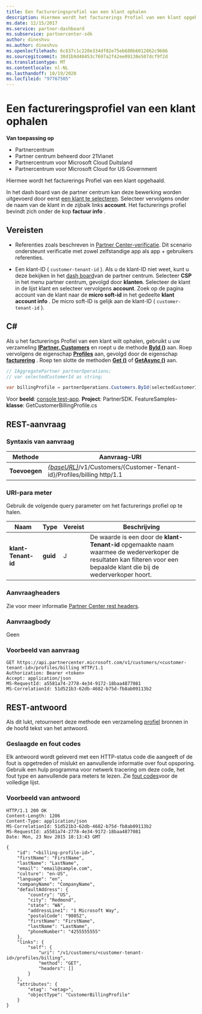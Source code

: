 ```yaml
---
title: Een factureringsprofiel van een klant ophalen
description: Hiermee wordt het facturerings Profiel van een klant opgehaald. In het dash board van de partner centrum kan deze bewerking worden uitgevoerd door eerst een klant te selecteren.
ms.date: 12/15/2017
ms.service: partner-dashboard
ms.subservice: partnercenter-sdk
author: dineshvu
ms.author: dineshvu
ms.openlocfilehash: 6c837c1c220e334df82e75eb680b6012862c9686
ms.sourcegitcommit: 30d1b9d48453c7697a2f42ee09138e507dcf9f2d
ms.translationtype: MT
ms.contentlocale: nl-NL
ms.lasthandoff: 10/19/2020
ms.locfileid: "97767505"
---
```

# <a name="get-a-customers-billing-profile"></a>Een factureringsprofiel van een klant ophalen

**Van toepassing op**

- Partnercentrum
- Partner centrum beheerd door 21Vianet
- Partnercentrum voor Microsoft Cloud Duitsland
- Partnercentrum voor Microsoft Cloud for US Government

Hiermee wordt het facturerings Profiel van een klant opgehaald.

In het dash board van de partner centrum kan deze bewerking worden uitgevoerd door eerst [een klant te selecteren](get-a-customer-by-name.md). Selecteer vervolgens onder de naam van de klant in de zijbalk links **account**. Het facturerings profiel bevindt zich onder de kop **factuur info** .

## <a name="prerequisites"></a>Vereisten

- Referenties zoals beschreven in [Partner Center-verificatie](partner-center-authentication.md). Dit scenario ondersteunt verificatie met zowel zelfstandige app als app + gebruikers referenties.

- Een klant-ID ( `customer-tenant-id` ). Als u de klant-ID niet weet, kunt u deze bekijken in het [dash board](https://partner.microsoft.com/dashboard)van de partner centrum. Selecteer **CSP** in het menu partner centrum, gevolgd door **klanten**. Selecteer de klant in de lijst klant en selecteer vervolgens **account**. Zoek op de pagina account van de klant naar de **micro soft-id** in het gedeelte **klant account info** . De micro soft-ID is gelijk aan de klant-ID ( `customer-tenant-id` ).

## <a name="c"></a>C\#

Als u het facturerings Profiel van een klant wilt ophalen, gebruikt u uw verzameling [**IPartner. Customers**](/dotnet/api/microsoft.store.partnercenter.ipartner.customers) en roept u de methode [**ById ()**](/dotnet/api/microsoft.store.partnercenter.customers.icustomercollection.byid) aan. Roep vervolgens de eigenschap [**Profiles**](/dotnet/api/microsoft.store.partnercenter.customers.icustomer.profiles) aan, gevolgd door de eigenschap [**facturering**](/dotnet/api/microsoft.store.partnercenter.customers.profiles.icustomerprofilecollection.billing) . Roep ten slotte de methoden [**Get ()**](/dotnet/api/microsoft.store.partnercenter.customers.profiles.icustomerreadonlyprofile-1.get) of [**GetAsync ()**](/dotnet/api/microsoft.store.partnercenter.customers.profiles.icustomerreadonlyprofile-1.getasync) aan.

``` csharp
// IAggregatePartner partnerOperations;
// var selectedCustomerId as string;

var billingProfile = partnerOperations.Customers.ById(selectedCustomerId).Profiles.Billing.Get();
```

Voor **beeld**: [console test-app](console-test-app.md). **Project**: PartnerSDK. FeatureSamples- **klasse**: GetCustomerBillingProfile.cs

## <a name="rest-request"></a>REST-aanvraag

### <a name="request-syntax"></a>Syntaxis van aanvraag

| Methode  | Aanvraag-URI                                                                                             |
|---------|---------------------------------------------------------------------------------------------------------|
| **Toevoegen** | [*{baseURL}*](partner-center-rest-urls.md)/v1/Customers/{Customer-Tenant-id}/Profiles/billing http/1.1 |

### <a name="uri-parameter"></a>URI-para meter

Gebruik de volgende query parameter om het facturerings profiel op te halen.

| Naam                   | Type     | Vereist | Beschrijving                                                                                                                                            |
|------------------------|----------|----------|--------------------------------------------------------------------------------------------------------------------------------------------------------|
| **klant-Tenant-id** | **guid** | J        | De waarde is een door de **klant-Tenant-id** opgemaakte naam waarmee de wederverkoper de resultaten kan filteren voor een bepaalde klant die bij de wederverkoper hoort. |

### <a name="request-headers"></a>Aanvraagheaders

Zie voor meer informatie [Partner Center rest headers](headers.md).

### <a name="request-body"></a>Aanvraagbody

Geen

### <a name="request-example"></a>Voorbeeld van aanvraag

```http
GET https://api.partnercenter.microsoft.com/v1/customers/<customer-tenant-id>/profiles/billing HTTP/1.1
Authorization: Bearer <token>
Accept: application/json
MS-RequestId: a5581a74-2778-4e34-9172-18baa4877081
MS-CorrelationId: 51d521b3-62db-4682-b75d-fb8ab09113b2
```

## <a name="rest-response"></a>REST-antwoord

Als dit lukt, retourneert deze methode een verzameling [profiel](profile-resources.md) bronnen in de hoofd tekst van het antwoord.

### <a name="response-success-and-error-codes"></a>Geslaagde en fout codes

Elk antwoord wordt geleverd met een HTTP-status code die aangeeft of de fout is opgetreden of mislukt en aanvullende informatie over fout opsporing. Gebruik een hulp programma voor netwerk tracering om deze code, het fout type en aanvullende para meters te lezen. Zie [fout codes](error-codes.md)voor de volledige lijst.

### <a name="response-example"></a>Voorbeeld van antwoord

```http
HTTP/1.1 200 OK
Content-Length: 1206
Content-Type: application/json
MS-CorrelationId: 51d521b3-62db-4682-b75d-fb8ab09113b2
MS-RequestId: a5581a74-2778-4e34-9172-18baa4877081
Date: Mon, 23 Nov 2015 18:13:43 GMT

{
    "id": "<billing-profile-id>",
    "firstName": "FirstName",
    "lastName": "LastName",
    "email": "email@sample.com",
    "culture": "en-US",
    "language": "en",
    "companyName": "CompanyName",
    "defaultAddress": {
        "country": "US",
        "city": "Redmond",
        "state": "WA",
        "addressLine1": "1 Microsoft Way",
        "postalCode": "98052",
        "firstName": "FirstName",
        "lastName": "LastName",
        "phoneNumber": "4255555555"
    },
    "links": {
        "self": {
            "uri": "/v1/customers/<customer-tenant-id>/profiles/billing",
            "method": "GET",
            "headers": []
        }
    },
    "attributes": {
        "etag": "<etag>",
        "objectType": "CustomerBillingProfile"
    }
}
```
